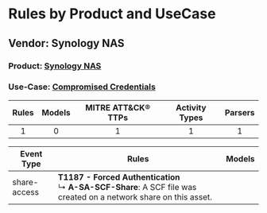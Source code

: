 Rules by Product and UseCase
============================
Vendor: Synology NAS
--------------------
### Product: [Synology NAS](../ds_synology_nas_synology_nas.md)
### Use-Case: [Compromised Credentials](../../../../UseCases/uc_compromised_credentials.md)

| Rules | Models | MITRE ATT&CK® TTPs | Activity Types | Parsers |
|:-----:|:------:|:------------------:|:--------------:|:-------:|
|   1   |   0    |         1          |       1        |    1    |

| Event Type   | Rules    | Models |
| ---- | ---- | ------ |
| share-access | <b>T1187 - Forced Authentication</b><br> ↳ <b>A-SA-SCF-Share</b>: A SCF file was created on a network share on this asset. |        |